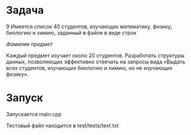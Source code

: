 # Задача

9 Имеется список 40 студентов, изучающих математику, физику, биологию и химию, заданный в файле
в виде строк

*Фамилия предмет*

Каждый предмет изучает около 20 студентов. Разработать структуры данных, позволяющих
эффективно отвечать на запросы вида «Выдать всех студентов, изучающих биологию и химию, но не
изучающих физику».

# Запуск
Запускается main.cpp

Тестовый файл находится в test/tests/text.txt
